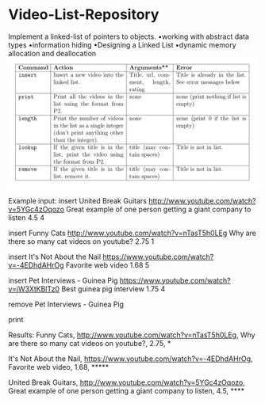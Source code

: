 # Video-List-Repository
Implement a linked-list of pointers to objects.
•working with abstract data types
•information hiding
•Designing a Linked List
•dynamic memory allocation and deallocation
![alt text](https://github.com/jgutierrezCSU/Video-List-Repository/blob/main/tests/cmds.png?raw=true)

Example input:
insert
United Break Guitars
http://www.youtube.com/watch?v=5YGc4zOqozo
Great example of one person getting a giant company to listen
4.5
4

insert
Funny Cats
http://www.youtube.com/watch?v=nTasT5h0LEg
Why are there so many cat videos on youtube?
2.75
1

insert
It's Not About the Nail
https://www.youtube.com/watch?v=-4EDhdAHrOg
Favorite web video
1.68
5

insert
Pet Interviews - Guinea Pig
https://www.youtube.com/watch?v=jW3XtKBlTz0
Best guinea pig interview
1.75
4

remove
Pet Interviews - Guinea Pig

print

Results:
Funny Cats, http://www.youtube.com/watch?v=nTasT5h0LEg, Why are there so many cat videos on youtube?, 2.75, *

It's Not About the Nail, https://www.youtube.com/watch?v=-4EDhdAHrOg, Favorite web video, 1.68, *****

United Break Guitars, http://www.youtube.com/watch?v=5YGc4zOqozo, Great example of one person getting a giant company to listen, 4.5, ****
